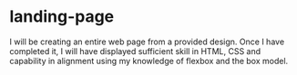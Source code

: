 # landing-page

I will be creating an entire web page from a provided design. Once I have completed it, I will have displayed sufficient skill in HTML, CSS and capability in alignment using my knowledge of flexbox and the box model.